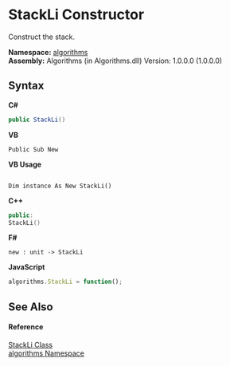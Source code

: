 # StackLi Constructor 
 

Construct the stack.

**Namespace:**&nbsp;<a href="82f88b43-fdc9-bc99-9558-75fce96d448f">algorithms</a><br />**Assembly:**&nbsp;Algorithms (in Algorithms.dll) Version: 1.0.0.0 (1.0.0.0)

## Syntax

**C#**<br />
``` C#
public StackLi()
```

**VB**<br />
``` VB
Public Sub New
```

**VB Usage**<br />
``` VB Usage

Dim instance As New StackLi()
```

**C++**<br />
``` C++
public:
StackLi()
```

**F#**<br />
``` F#
new : unit -> StackLi
```

**JavaScript**<br />
``` JavaScript
algorithms.StackLi = function();
```


## See Also


#### Reference
<a href="f50a879f-1078-f436-0dc0-060e73da3c39">StackLi Class</a><br /><a href="82f88b43-fdc9-bc99-9558-75fce96d448f">algorithms Namespace</a><br />
